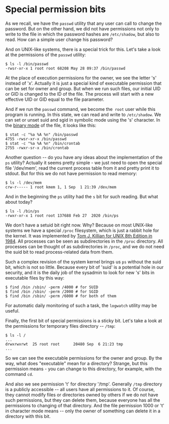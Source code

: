 # Special permission bits

As we recall, we have the `passwd` utility that any user can call to change the password. But on the other hand, we did not have permissions not only to write to the file in which the password hashes are `/etc/shadow`, but also to read. How can a simple user change his password?

And on UNIX-like systems, there is a special trick for this. Let's take a look at the permissions of the `passwd` utility:
```
$ ls -l /bin/passwd 
-rwsr-xr-x 1 root root 68208 May 28 09:37 /bin/passwd
```
At the place of execution permissions for the owner, we see the letter 's' instead of 'x'. Actually it is just a special kind of executable permission that can be set for owner and group. But when we run such files, our initial UID or GID is changed to the ID of the file. The process will start with a new effective UID or GID equal to the file parameter.

And if we run the `passwd` command, we become the` root` user while this program is running. In this state, we can read and write to `/etc/shadow`. We can set or unset suid and sgid in symbolic mode using the 's' character. In the [binary mode](under_the_hood/octal_mode.md) of the file, it looks like this:
```
$ stat -c "%a %A %n" /bin/passwd 
4755 -rwsr-xr-x /bin/passwd
$ stat -c "%a %A %n" /bin/crontab 
2755 -rwxr-sr-x /bin/crontab
```

Another question -- do you have any ideas about the implementation of the `ps` utility? Actually it seems pretty simple - we just need to open the special file '/dev/mem', read the current process table from it and pretty print it to stdout. But for this we do not have permission to read memory:
```
$ ls -l /dev/mem
crw-r----- 1 root kmem 1, 1 Sep  1 21:39 /dev/mem
```
And in the beginning the `ps` utility had the `s` bit for such reading. But what about today?
```
$ ls -l /bin/ps
-rwxr-xr-x 1 root root 137688 Feb 27  2020 /bin/ps
```
We don't have a setuid bit right now. Why? Because on most UNIX-like systems we have a special `/proc` filesystem, which is just a rabbit hole for the kernel. It was implemented by [Tom J. Killian for UNIX 8th Edition in 1984](https://lucasvr.gobolinux.org/etc/Killian84-Procfs-USENIX.pdf). All processes can be seen as subdirectories in the `/proc` directory. All processes can be thought of as subdirectories in `/proc`, and we do not need the suid bit to read process-related data from them.

Such a complex revision of the system kernel brings us `ps` without the suid bit, which is not so little. Because every bit of 'suid' is a potential hole in our security, and it is the daily job of the sysadmin to look for new 's' bits in executable files by this way:
```
$ find /bin /sbin/ -perm /4000 # for SUID
$ find /bin /sbin/ -perm /2000 # for SGID
$ find /bin /sbin/ -perm /6000 # for both of them
```
For automatic daily monitoring of such a task, the `logwatch` utility may be useful.

Finally, the first bit of special permissions is a sticky bit. Let's take a look at the permissions for temporary files directory -- `/tmp`:
```
$ ls -l /
...
drwxrwxrwt  25 root root      20480 Sep  6 21:23 tmp
...
```
So we can see the executable permissions for the owner and group. By the way, what does "executable" mean for a directory? Strange, but this permission means - you can change to this directory, for example, with the command `cd`.

And also we see permission 't' for directory '/tmp'. Generally `/tmp` directory is a publicly accessible -- all users have all permissions to it. Of course, they cannot modify files or directories owned by others if we do not have such permissions, but they can delete them, because everyone has all the permissions to changing of that directory. And the file permission 1000 or 't' in character mode means -- only the owner of something can delete it in a directory with this bit.

